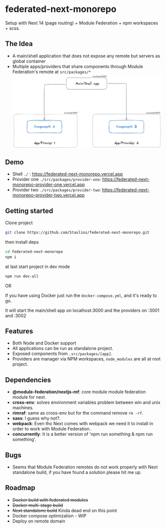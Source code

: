 # federated-next-monorepo
Setup with Next 14 (page routing) + Module Federation + npm workspaces + scss.

## The Idea
- A main/shell application that does not expose any remote but servers as global container
- Multiple apps/providers that share components through Module Federation's remote at `src/packages/*`
![Alt Text](docs/img/prj-scheme.png)

## Demo
- Shell `./` : https://federated-next-monorepo.vercel.app
- Provider one `./src/packages/provider-one`: https://federated-next-monorepo-provider-one.vercel.app
- Provider two `./src/packages/provider-two`: https://federated-next-monorepo-provider-two.vercel.app


## Getting started
Clone project
``` bash
git clone https://github.com/Staslios/federated-next-monorepo.git
```

then install deps
``` bash
cd federated-next-monorepo
npm i 
```

at last start project in dev mode
``` bash
npm run dev-all
```

OR

If you have using Docker just run the `docker-compose.yml`, and it's ready to go.

It will start the main/shell app on localhost:3000 and the providers on :3001 and :3002

## Features
- Both Node and Docker support
- All applications can be run as standalone project.
- Exposed components from `.src/packages/[app]`.
- Providers are manager via NPM workspaces, `node_modules` are all at root project.

## Dependencies
- **@module-federation/nextjs-mf**: core module module federation module for next.
- **cross-env**: solves environment variables problem between win and unix machines.
- **rimraf**: same as cross-env but for the command remove `rm -rf`.
- **sass**: I guess why not?.
- **webpack**: Even tho Next comes with webpack we need it to install in order to work with Module Federation.
- **concurrently**: It is a better version of 'npm run something & npm run something'.

## Bugs
- Seems that Module Federation remotes do not work properly with Next standalone build, if you have found a solution please hit me up.

## Roadmap
- ~~Docker build with federated modules~~
- ~~Docker multi-stage build~~
- ~~Next standalone build~~ Kinda dead end on this point
- Docker compose optimization - WIP
- Deploy on remote domain